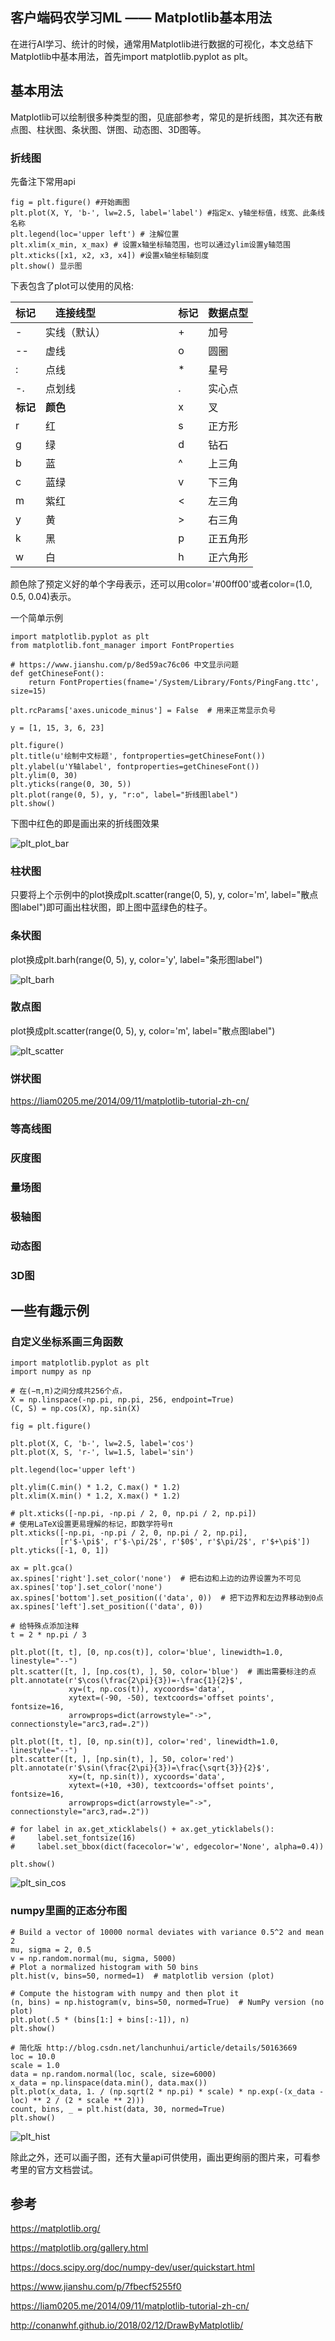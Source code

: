 ## 客户端码农学习ML —— Matplotlib基本用法

在进行AI学习、统计的时候，通常用Matplotlib进行数据的可视化，本文总结下Matplotlib中基本用法，首先import matplotlib.pyplot as plt。

## 基本用法

Matplotlib可以绘制很多种类型的图，见底部参考，常见的是折线图，其次还有散点图、柱状图、条状图、饼图、动态图、3D图等。

### 折线图

先备注下常用api

```
fig = plt.figure() #开始画图
plt.plot(X, Y, 'b-', lw=2.5, label='label') #指定x、y轴坐标值，线宽、此条线名称
plt.legend(loc='upper left') # 注解位置
plt.xlim(x_min, x_max) # 设置x轴坐标轴范围，也可以通过ylim设置y轴范围
plt.xticks([x1, x2, x3, x4]) #设置x轴坐标轴刻度
plt.show() 显示图
```

下表包含了plot可以使用的风格:

标记 | 连接线型	| &nbsp;　　　　　 |  标记 | 数据点型
---- | ---- | ---- | --- | ----- 
-	 | 实线（默认） |  | 	+	 | 加号
--	 | 虚线	 ||  o	 | 圆圈
:	 | 点线 | | 	* | 	星号
-. | 	点划线 ||  	.	 | 实心点
**标记**	 | **颜色** ||  	x | 	叉
r	 | 红 | | 	s | 	正方形
g	 | 绿 | | 	d | 	钻石
b	 | 蓝 | | 	^ | 	上三角
c	 | 蓝绿 ||  	v	 | 下三角
m	 | 紫红 | | 	<	 | 左三角
y	 | 黄	 ||  >	 | 右三角
k	 | 黑	 | | p | 	正五角形
w	 | 白	 ||  h	 | 正六角形

颜色除了预定义好的单个字母表示，还可以用color='#00ff00'或者color=(1.0, 0.5, 0.04)表示。

一个简单示例

```
import matplotlib.pyplot as plt
from matplotlib.font_manager import FontProperties

# https://www.jianshu.com/p/8ed59ac76c06 中文显示问题
def getChineseFont():
    return FontProperties(fname='/System/Library/Fonts/PingFang.ttc', size=15)

plt.rcParams['axes.unicode_minus'] = False  # 用来正常显示负号

y = [1, 15, 3, 6, 23]

plt.figure()
plt.title(u'绘制中文标题', fontproperties=getChineseFont())
plt.ylabel(u'Y轴label', fontproperties=getChineseFont())
plt.ylim(0, 30)
plt.yticks(range(0, 30, 5))
plt.plot(range(0, 5), y, "r:o", label="折线图label")
plt.show()
```
下图中红色的即是画出来的折线图效果

![plt_plot_bar](./images/plt_plot_bar.png)

### 柱状图

只要将上个示例中的plot换成plt.scatter(range(0, 5), y, color='m', label="散点图label")即可画出柱状图，即上图中蓝绿色的柱子。

### 条状图

plot换成plt.barh(range(0, 5), y, color='y', label="条形图label")

![plt_barh](./images/plt_barh.png)

### 散点图

plot换成plt.scatter(range(0, 5), y, color='m', label="散点图label")

![plt_scatter](./images/plt_scatter.png)

### 饼状图

https://liam0205.me/2014/09/11/matplotlib-tutorial-zh-cn/

### 等高线图

### 灰度图

### 量场图

### 极轴图

### 动态图

### 3D图

## 一些有趣示例

### 自定义坐标系画三角函数

```
import matplotlib.pyplot as plt
import numpy as np

# 在(−π,π)之间分成共256个点，
X = np.linspace(-np.pi, np.pi, 256, endpoint=True)
(C, S) = np.cos(X), np.sin(X)

fig = plt.figure()

plt.plot(X, C, 'b-', lw=2.5, label='cos')
plt.plot(X, S, 'r-', lw=1.5, label='sin')

plt.legend(loc='upper left')

plt.ylim(C.min() * 1.2, C.max() * 1.2)
plt.xlim(X.min() * 1.2, X.max() * 1.2)

# plt.xticks([-np.pi, -np.pi / 2, 0, np.pi / 2, np.pi])
# 使用LaTeX设置更易理解的标记，即数学符号π
plt.xticks([-np.pi, -np.pi / 2, 0, np.pi / 2, np.pi],
           [r'$-\pi$', r'$-\pi/2$', r'$0$', r'$\pi/2$', r'$+\pi$'])
plt.yticks([-1, 0, 1])

ax = plt.gca()
ax.spines['right'].set_color('none')  # 把右边和上边的边界设置为不可见
ax.spines['top'].set_color('none')
ax.spines['bottom'].set_position(('data', 0))  # 把下边界和左边界移动到0点
ax.spines['left'].set_position(('data', 0))

# 给特殊点添加注释
t = 2 * np.pi / 3

plt.plot([t, t], [0, np.cos(t)], color='blue', linewidth=1.0, linestyle="--")
plt.scatter([t, ], [np.cos(t), ], 50, color='blue')  # 画出需要标注的点
plt.annotate(r'$\cos(\frac{2\pi}{3})=-\frac{1}{2}$',
             xy=(t, np.cos(t)), xycoords='data',
             xytext=(-90, -50), textcoords='offset points', fontsize=16,
             arrowprops=dict(arrowstyle="->", connectionstyle="arc3,rad=.2"))

plt.plot([t, t], [0, np.sin(t)], color='red', linewidth=1.0, linestyle="--")
plt.scatter([t, ], [np.sin(t), ], 50, color='red')
plt.annotate(r'$\sin(\frac{2\pi}{3})=\frac{\sqrt{3}}{2}$',
             xy=(t, np.sin(t)), xycoords='data',
             xytext=(+10, +30), textcoords='offset points', fontsize=16,
             arrowprops=dict(arrowstyle="->", connectionstyle="arc3,rad=.2"))

# for label in ax.get_xticklabels() + ax.get_yticklabels():
#     label.set_fontsize(16)
#     label.set_bbox(dict(facecolor='w', edgecolor='None', alpha=0.4))

plt.show()
```
![plt_sin_cos](./images/plt_sin_cos.png)

### numpy里画的正态分布图

```
# Build a vector of 10000 normal deviates with variance 0.5^2 and mean 2
mu, sigma = 2, 0.5
v = np.random.normal(mu, sigma, 5000)
# Plot a normalized histogram with 50 bins
plt.hist(v, bins=50, normed=1)  # matplotlib version (plot)

# Compute the histogram with numpy and then plot it
(n, bins) = np.histogram(v, bins=50, normed=True)  # NumPy version (no plot)
plt.plot(.5 * (bins[1:] + bins[:-1]), n)
plt.show()

# 简化版 http://blog.csdn.net/lanchunhui/article/details/50163669
loc = 10.0
scale = 1.0
data = np.random.normal(loc, scale, size=6000)
x_data = np.linspace(data.min(), data.max())
plt.plot(x_data, 1. / (np.sqrt(2 * np.pi) * scale) * np.exp(-(x_data - loc) ** 2 / (2 * scale ** 2)))
count, bins, _ = plt.hist(data, 30, normed=True)
plt.show()
```
![plt_hist](./images/plt_hist.png)


除此之外，还可以画子图，还有大量api可供使用，画出更绚丽的图片来，可看参考里的官方文档尝试。

## 参考

https://matplotlib.org/

https://matplotlib.org/gallery.html

https://docs.scipy.org/doc/numpy-dev/user/quickstart.html

https://www.jianshu.com/p/7fbecf5255f0

https://liam0205.me/2014/09/11/matplotlib-tutorial-zh-cn/

http://conanwhf.github.io/2018/02/12/DrawByMatplotlib/


